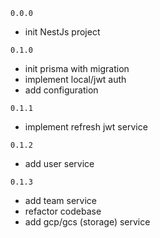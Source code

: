 `0.0.0`

- init NestJs project

`0.1.0`

- init prisma with migration
- implement local/jwt auth
- add configuration

`0.1.1`

- implement refresh jwt service

`0.1.2`

- add user service

`0.1.3`

- add team service
- refactor codebase
- add gcp/gcs (storage) service
